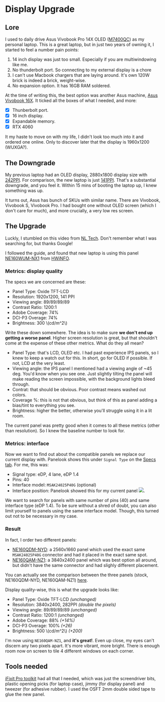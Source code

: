 # Display Upgrade

## Lore

I used to daily drive Asus Vivobook Pro 14X OLED ([M7400QC](https://in.store.asus.com/creator-laptop-asus-vivobook-pro-14x-oled-m7400qc.html)) as my personal laptop. This is a great laptop, but in just two years of owning it, I started to feel a number pain points:

1. 14 inch display was just too small. Especially if you are multiwindowing like me.
2. No thunderbolt port. So connecting to my external display is a chore
3. I can't use Macbook chargers that are laying around. It's own 120W brick is indeed a brick, weight-wise.
3. No expansion option. It has 16GB RAM soldered.

At the time of writing this, the best option was another Asus machine, [Asus Vivobook 16X](https://in.store.asus.com/creator-laptop-asus-vivobook-16x-k3605zv-mb741ws.html). It ticked all the boxes of what I needed, and more:

- [x] Thunberbolt port.
- [x] 16 inch display.
- [x] Expandable memory.
- [x] RTX 4060

It my haste to move on with my life, I didn't look too much into it and ordered one online. Only to discover later that the display is 1960x1200 (WUXGA?). 

## The Downgrade

My previous laptop had an OLED display, 2880x1800 display size with [242PPI](https://www.panelook.com/modeldetail.php?id=52193). For comparison, the new laptop is just [141PPI](https://www.panelook.com/modeldetail.php?id=61970). That's a substantial downgrade, and you feel it. Within 15 mins of booting the laptop up, I knew something was up. 

It turns out, Asus has bunch of SKUs with similar name. There are Vivobook, Vivobook S, Vivobook Pro. I had bought one without OLED screen (which I don't care for much), and more crucially, a very low res screen.

## The Upgrade

Luckly, I stumbled on this video from [NL Tech](https://www.youtube.com/watch?v=FAa2jQ40FhA&t). Don't remember what I was searching for, but thanks Google!

I followed the guide, and found that new laptop is using this panel [NE160WUM-NX1](https://www.panelook.com/modeldetail.php?id=61970) from [HWiNFO](https://www.hwinfo.com/).

### Metrics: display quality

The specs we are concerned are these:

- Panel Type: Oxide TFT-LCD
- Resolution: 1920x1200, 141 PPI
- Viewing angle: 89/89/89/89
- Contrast Ratio: 1200:1
- Adobe Coverage: 74%
- DCI-P3 Overage: 74%
- Brightness: 300 \\(cd/m^2\\)

Write these down somewhere. The idea is to make sure **we don't end up getting a worse panel**. Higher screen resolution is great, but that shouldn't come at the expense of these other metrics. What do they all mean?

- Panel Type: that's LCD, OLED etc. I had past experience IPS panels, so I knew to keep a watch out for this. In short, go for OLED if possible. If not, LCD at the very least.
- Viewing angle: the IPS panel I mentioned had a viewing angle of ~45 deg. You'd know when you see one. Just slightly tilting the panel will make reading the screen impossible, with the background lights bleed through.
- Contrat: that should be obvious. Poor contrast means washed out colors.
- Coverage %: this is not that obvious, but think of this as panel adding a bias/tint to everything you see.
- Brightness: higher the better, otherwise you'll struggle using it in a lit room.

The current panel was pretty good when it comes to all these metrics (other than resolution). So I knew the baseline number to look for.

### Metrics: interface

Now we want to find out about the compatible panels we replace our current display with. Panelook shows this under `Signal Type` on the [Specs tab](https://www.panelook.com/NE160WUM-NX1_BOE_16.0_LCM_parameter_61970.html). For me, this was:

- Signal type: eDP, 4 lane, eDP 1.4
- Pins: 40
- Interface model: `MSAK24025P40G` (optional)
- Interface position: Panelook showed this for my current panel ![](https://www.panelook.com/images/datagifen/sip/WDR.gif).

We want to search for panels with same number of pins (40) and same interface type (eDP 1.4). To be sure without a shred of doubt, you can also limit yourself to panels using the same interface model. Though, this turned out not to be necessary in my case.

### Result

In fact, I order two different panels:

- [NE160QDM-NYD](https://www.panelook.com/modeldetail.php?id=63485): a 2560x1660 panel which used the exact same `MSAK24025P40G` connector and had it placed in the exact same spot.
- [NE160QAM-NZ1](https://www.panelook.com/modeldetail.php?id=55904): a 3840x2400 panel which was best option all around, but didn't have the same connector and had slighly different placement.

You can actually see the comparison between the three panels (stock, NE160QDM-NYD, NE160QAM-NZ1) [here](https://www.panelook.com/modelcompare.php?ids=61970,63485,55904).

Display quality-wise, this is what the upgrade looks like:

- Panel Type: Oxide TFT-LCD *(unchanged)*
- Resolution: 3840x2400, 282PPI *(double the pixels)*
- Viewing angle: 89/89/89/89 *(unchanged)*
- Contrast Ratio: 1200:1 *(unchanged)*
- Adobe Coverage: 88% *(+14%)*
- DCI-P3 Overage: 100% *(+26)*
- Brightness: 500 \\(cd/m^2\\) *(+200)*

I'm now using `NE160QAM-NZ1`, and **it's great!**. Even up close, my eyes can't discern any two pixels apart. It's more vibrant, more bright. There is enough room now on screen to tile 4 different windows on each corner.

## Tools needed

[iFixit Pro toolkit](https://www.ifixit.com/products/pro-tech-toolkit) had all that I needed, which was just the screendriver bits, plastic opening picks (for laptop case), jimmy (for display panel) and tweezer (for adhesive rubber). I used the OSFT 2mm double sided tape to glue the new panel.